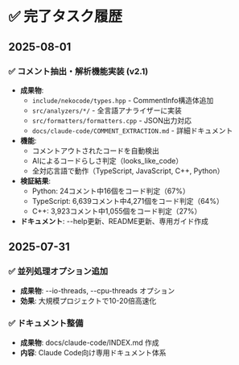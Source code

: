 # ✅ 完了タスク履歴

## 2025-08-01
### ✅ コメント抽出・解析機能実装 (v2.1)
- **成果物**: 
  - `include/nekocode/types.hpp` - CommentInfo構造体追加
  - `src/analyzers/*/` - 全言語アナライザーに実装
  - `src/formatters/formatters.cpp` - JSON出力対応
  - `docs/claude-code/COMMENT_EXTRACTION.md` - 詳細ドキュメント
- **機能**: 
  - コメントアウトされたコードを自動検出
  - AIによるコードらしさ判定（looks_like_code）
  - 全対応言語で動作（TypeScript, JavaScript, C++, Python）
- **検証結果**:
  - Python: 24コメント中16個をコード判定（67%）
  - TypeScript: 6,639コメント中4,271個をコード判定（64%）
  - C++: 3,923コメント中1,055個をコード判定（27%）
- **ドキュメント**: --help更新、README更新、専用ガイド作成

## 2025-07-31
### ✅ 並列処理オプション追加
- **成果物**: --io-threads, --cpu-threads オプション
- **効果**: 大規模プロジェクトで10-20倍高速化

### ✅ ドキュメント整備
- **成果物**: docs/claude-code/INDEX.md 作成
- **内容**: Claude Code向け専用ドキュメント体系